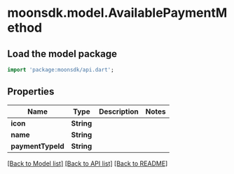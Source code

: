 # moonsdk.model.AvailablePaymentMethod

## Load the model package
```dart
import 'package:moonsdk/api.dart';
```

## Properties
Name | Type | Description | Notes
------------ | ------------- | ------------- | -------------
**icon** | **String** |  | 
**name** | **String** |  | 
**paymentTypeId** | **String** |  | 

[[Back to Model list]](../README.md#documentation-for-models) [[Back to API list]](../README.md#documentation-for-api-endpoints) [[Back to README]](../README.md)


